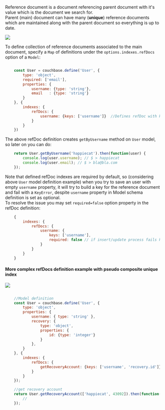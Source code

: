 Reference document is a document referencing parent document with it's value which is the document we search for.  
Parent (main) document can have many (**unique**) reference documents which are maintained along with the parent document so everything is up to date.

<img src="./refdoc_example1.png" />

To define collection of reference documents associated to the main document, specify a `Map` of definitions under the `options.indexes.refDocs` option of a `Model`:  

````javascript

    const User = couchbase.define('User', {
        type: 'object',
        required: ['email'],
        properties: {
            username: {type: 'string'},
            email   : {type: 'string'}
        }
    }, {
        indexes: {
            refDocs: {
                username: {keys: ['username']}  //Defines refDoc with key `User_username_{username-value}` for each user document
            }
        }
    })
````

The above refDoc definition creates `getByUsername` method on `User` model, so later on you can do:  

````javascript
    return User.getByUsername('happiecat').then(function(user) {
        console.log(user.username); // $ > happiecat
        console.log(user.email); // $ > bla@bla.com
    });
````

Note that defined refDoc indexes are required by default, so (considering above `User` model definition example) when you try to save an user with empty `username` property, it will try to build a key for the reference document and fail with a `KeyError`, despite `username` property in Model schema definition is set as optional.  
To resolve the issue you may set `required=false` option property in the refDoc definition:  


````javascript
    {
        indexes: {
            refDocs: {
                username: {
                    keys: ['username'],
                    required: false // if insert/update process fails key generation for the refDoc, the refDoc wont be created and `User.getByUsername` returns rejected promise with storage "not found" error
                }
            }
        }
    }
````

#### More complex refDocs definition example with pseudo composite unique index

<img src="./refdoc_example2.png" />

````javascript

    //Model definition
    const User = couchbase.define('User', {
        type: 'object',
        properties: {
            username: { type: 'string' },
            recovery: {
                type: 'object',
                properties: {
                    id: {type: 'integer'}
                }
            },
        }
    }, {
        indexes: {
            refDocs: {
                getRecoveryAccount: {keys: ['username', 'recovery.id']}  //Defines refDoc with key `User_username_{username-value}_recovery.id_{id-value}` for each user document
            }
        }
    });

    //get recovery account
    return User.getRecoveryAccount(['happiecat', 43092]).then(function(user) {
        //
    });
````
